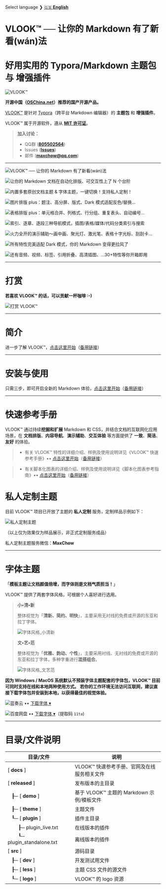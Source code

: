 Select language ❯  [🇬🇧 **English**](README-en.md)

# VLOOK™ ── 让你的 Markdown 有了新看(wán)法



# 好用实用的 Typora/Markdown 主题包 与 增强插件



![VLOOK™](https://cdn.jsdelivr.net/gh/MadMaxChow/VLOOKres/pic/vlook-mark-light.svg)

**开源中国（[OSChina.net](https://www.oschina.net/p/vlook)）推荐的国产开源产品。**



[VLOOK™](https://github.com/MadMaxChow/VLOOK) 是针对 [Typora](https://www.typora.io)（跨平台 Markdown 编辑器）的 **主题包** 和 **增强插件**。



VLOOK™ 属于开源软件，遵从 **[MIT 许可证](#许可协议)**。



> **加入讨论：**
>
> - QQ群 ([**805502564**](https://qm.qq.com/cgi-bin/qm/qr?k=oB8wpFG_4SEMf1CL9qVy-jMw0CMfSwff&jump_from=webapi&)) 
> - Issues ([**Issues**](https://github.com/MadMaxChow/VLOOK/issues))
> - 邮件 (**maxchow@qq.com**)

---



![VLOOK™ ── 让你的 Markdown 有了新看(wán)法](https://cdn.jsdelivr.net/gh/MadMaxChow/VLOOKres/pic/vlook-screenshot-A00.png)

![让你的 Markdown 文档在自动化排版、可交互性上了 N 个台阶](https://cdn.jsdelivr.net/gh/MadMaxChow/VLOOKres/pic/vlook-screenshot-A01.png)

![内置多套原创文档主题 & 字体主题，一键切换！支持私人定制！](https://cdn.jsdelivr.net/gh/MadMaxChow/VLOOKres/pic/vlook-screenshot-A02.png)

![图片排版 plus：题注、高分屏、版式、Dark 模式适配反色/替换…](https://cdn.jsdelivr.net/gh/MadMaxChow/VLOOKres/pic/vlook-screenshot-A03.png)

![表格排版 plus：单元格合并、列格式、行分组、重复表头、自动编号…](https://cdn.jsdelivr.net/gh/MadMaxChow/VLOOKres/pic/vlook-screenshot-A04.png)

![索引、逐章、逐段三种导航模式，插图/表格/媒体/代码分类索引与搜索](https://cdn.jsdelivr.net/gh/MadMaxChow/VLOOKres/pic/vlook-screenshot-A05.png)

![火力全开的演示辅助～画中画、聚光灯、激光笔、表格十字光标、刮刮卡…](https://cdn.jsdelivr.net/gh/MadMaxChow/VLOOKres/pic/vlook-screenshot-A06.png)

![所有特性完美适配 Dark 模式，你的 Markdown 变得更拉风了](https://cdn.jsdelivr.net/gh/MadMaxChow/VLOOKres/pic/vlook-screenshot-A07.png)

![还有音频、视频、标签、引用折叠、高清插图、…30+特性等你开箱即用](https://cdn.jsdelivr.net/gh/MadMaxChow/VLOOKres/pic/vlook-screenshot-A08.png)

---



# 打赏

**若喜欢 VLOOK™ 的话，可以贡献一杯咖啡 :-)**

![打赏 VLOOK™](https://cdn.jsdelivr.net/gh/MadMaxChow/VLOOKres/pic/donate-wechat-light.png?mode=frame&darksrc=donate-wechat-dark.png&srcset=@2x&darksrcset=@2x)

---



# 简介

进一步了解 VLOOK™，[点击这里开始](https://madmaxchow.github.io/VLOOK/index.html)（[备用链接](https://madmaxchow.gitee.io/VLOOK/index.html)）

---

# 安装与使用

只需三步，即可开启全新的 Markdown 体验，[点击这里开始](https://madmaxchow.github.io/VLOOK/index.html#安装与使用)（[备用链接](https://madmaxchow.gitee.io/VLOOK/index.html#安装与使用)）

---

# 快速参考手册

VLOOK™ 通过持续**挖掘和扩展** Markdown 和 CSS，并结合文档的互联网化应用场景，在 **文档排版**、**内容导航**、**演示辅助**、**交互体验** 等方面提供了 **一致**、**简洁**、**友好** 的体验。

> - 有关 VLOOK™ 特性的详细介绍、样例及使用说明详见《VLOOK™ 快速参考手册》•• [点击这里开始](https://madmaxchow.github.io/VLOOK/guide.html)（[备用链接](https://madmaxchow.gitee.io/VLOOK/guide.html)）

> - 有关脚本化图表的详细介绍、样例及使用说明详见《脚本化图表参考指南》•• [点击这里开始](https://madmaxchow.github.io/VLOOK/chart.html)（[备用链接](https://madmaxchow.gitee.io/VLOOK/chart.html)）

# 私人定制主题

目前 VLOOK™ 项目已开放了主题的 **私人定制** 服务，定制样品示例如下：

![私人定制主题](https://cdn.jsdelivr.net/gh/MadMaxChow/VLOOKres/pic/vlook-theme-vip-demo.png)

（以上仅为效果仅为样品展示，非正式定制服务成品）

私人定制主题服务微信：**MaxChow**

---



# 字体主题

「**模板主题让文档颜值倍增，而字体则是文档气质担当！**」

VLOOK™ 提供了两套字体风格，可根据个人喜好进行选用。

> **小•清•新**
>
> 整体视觉为「**清新、简约、明快**」，主要采用无衬线的免费或开源的东亚和拉丁字体。
>
> ![字体风格_小清新](https://cdn.jsdelivr.net/gh/MadMaxChow/VLOOKres/pic/小清新.png?srcset=@2x,@3x)

> **文•艺•范**
>
> 整体视觉为「**优雅、韵动、个性**」，主要采用衬线、无衬线的免费或开源的东亚和拉丁字体，多种字重进行**混搭组合**。
>
> ![字体风格_文艺范](https://cdn.jsdelivr.net/gh/MadMaxChow/VLOOKres/pic/文艺范.png?srcset=@2x,@3x)

**因为 Windows / MacOS 系统默认不预装字体主题配套的字体包，VLOOK™ 目前可同时支持在线和本地两种使用方式。**
**若你的工作环境无法访问互联网，建议直接下载字体包并安装到本地，以获得最佳的视觉体验。**

![蓝奏云](https://cdn.jsdelivr.net/gh/MadMaxChow/VLOOKres/pic/lanzou.png?mode=logo&srcset=@2x) •• [下载字体 ▾](https://wwe.lanzoui.com/ieVDhj1aokj)

![百度网盘](https://cdn.jsdelivr.net/gh/MadMaxChow/VLOOKres/pic/baidupan.png?mode=logo&srcset=@2x) •• [下载字体 ▾](https://pan.baidu.com/s/1gH5Hj-X3-LCaOLtN0AxLLw)（提取码 `11ta`)

---



# 目录/文件说明

| 目录/文件 | 说明                         |
| ---------- | ---------------------------- |
| [ **docs** ] | VLOOK™ 快速参考手册、官网及在线服务相关文件 |
| [ **released** ] | 发布版本的主目录          |
| &nbsp;&nbsp;&nbsp;┠─ [ **demo** ] | 基于 VLOOK™ 主题的 Markdown 示例/模板文件 |
| &nbsp;&nbsp;&nbsp;┠─ [ **theme** ] | 主题文件                     |
| &nbsp;&nbsp;&nbsp;┖─ [ **plugin** ] | 插件主目录                |
| &nbsp;&nbsp;&nbsp;&nbsp;&nbsp;&nbsp;&nbsp;&nbsp;┠─ plugin_live.txt | 在线版本的插件 |
| &nbsp;&nbsp;&nbsp;&nbsp;&nbsp;&nbsp;&nbsp;&nbsp;┖─ plugin_standalone.txt | 离线版本的插件 |
| [ **src** ] | 源码目录                     |
| &nbsp;&nbsp;&nbsp;┠─ [ **dev** ] | 开发测试用文件 |
| &nbsp;&nbsp;&nbsp;┠─ [ **less** ] | 主题 CSS 文件的源文件 |
| &nbsp;&nbsp;&nbsp;┖─ [ **logo** ] | VLOOK™ 的 logo 资源 |